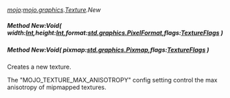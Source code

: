 _[mojo](../../modules/mojo/mojo-module.md):[mojo.graphics](../../modules/mojo/mojo-graphics.md).[Texture](../../modules/mojo/mojo-graphics-texture.md).New_
##### Method New:Void( width:[Int](../../modules/wonkey/wonkey-types-int.md),height:[Int](../../modules/wonkey/wonkey-types-int.md),format:[std.graphics.PixelFormat](../../modules/std/std-graphics-pixelformat.md),flags:[TextureFlags](../../modules/mojo/mojo-graphics-textureflags.md) )
##### Method New:Void( pixmap:[std.graphics.Pixmap](../../modules/std/std-graphics-pixmap.md),flags:[TextureFlags](../../modules/mojo/mojo-graphics-textureflags.md) )
Creates a new texture.

The "MOJO_TEXTURE_MAX_ANISOTROPY" config setting control the max anisotropy of mipmapped textures.

